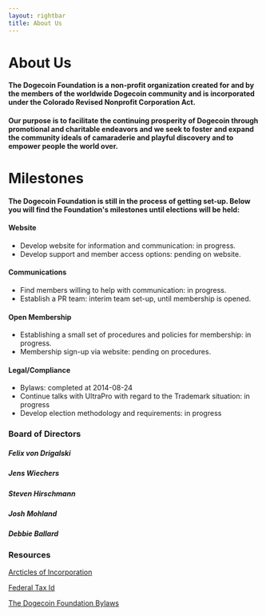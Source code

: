 ```yaml
---
layout: rightbar
title: About Us
---
```


# About Us

#### The Dogecoin Foundation is a non-profit organization created for and by the members of the worldwide Dogecoin community and is incorporated under the Colorado Revised Nonprofit Corporation Act.

#### Our purpose is to facilitate the continuing prosperity of Dogecoin through promotional and charitable endeavors and we seek to foster and expand the community ideals of camaraderie and playful discovery and to empower people the world over.

<!-- section -->

# Milestones

#### The Dogecoin Foundation is still in the process of getting set-up. Below you will find the Foundation&apos;s milestones until elections will be held:

#### **Website**

- Develop website for information and communication: in progress.
- Develop support and member access options: pending on website.

#### **Communications**

- Find members willing to help with communication: in progress.
- Establish a PR team: interim team set-up, until membership is opened.

#### **Open Membership**

- Establishing a small set of procedures and policies for membership: in progress.
- Membership sign-up via website: pending on procedures.

#### **Legal/Compliance**

- Bylaws: completed at 2014-08-24
- Continue talks with UltraPro with regard to the Trademark situation: in progress
- Develop election methodology and requirements: in progress

<!-- column -->

### Board of Directors

##### Felix von Drigalski

##### Jens Wiechers

##### Steven Hirschmann

##### Josh Mohland

##### Debbie Ballard

<!-- section -->

### Resources

[Arcticles of Incorporation](/resources/20140623-ArticlesOfIncorp-Dogecoin-Foundation.pdf)

[Federal Tax Id](/resources/20140623-Federal-Tax-Id-Dogecoin-Foundation.pdf)

[The Dogecoin Foundation Bylaws](/resources/20140824-Bylaws-Dogecoin-Foundation.pdf)